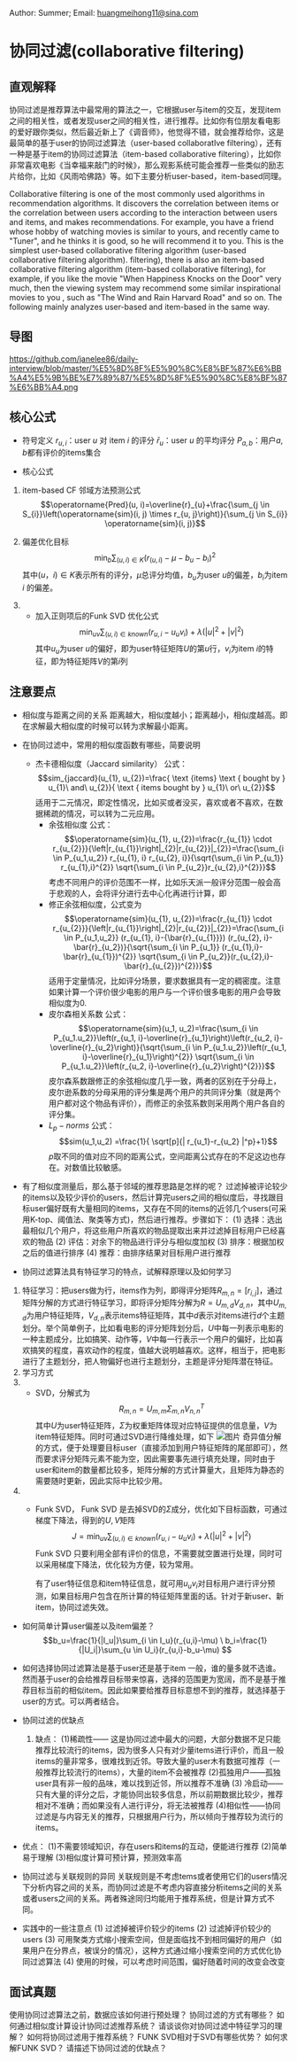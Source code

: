 Author: Summer;     Email: huangmeihong11@sina.com
# 协同过滤(collaborative filtering)
## 直观解释
协同过滤是推荐算法中最常用的算法之一，它根据user与item的交互，发现item之间的相关性，或者发现user之间的相关性，进行推荐。比如你有位朋友看电影的爱好跟你类似，然后最近新上了《调音师》，他觉得不错，就会推荐给你，这是最简单的基于user的协同过滤算法（user-based collaboratIve filtering），还有一种是基于item的协同过滤算法（item-based collaborative filtering），比如你非常喜欢电影《当幸福来敲门的时候》，那么观影系统可能会推荐一些类似的励志片给你，比如《风雨哈佛路》等。如下主要分析user-based，item-based同理。

Collaborative filtering is one of the most commonly used algorithms in recommendation algorithms. It discovers the correlation between items or the correlation between users according to the interaction between users and items, and makes recommendations. For example, you have a friend whose hobby of watching movies is similar to yours, and recently came to "Tuner", and he thinks it is good, so he will recommend it to you. This is the simplest user-based collaborative filtering algorithm (user-based collaborative filtering algorithm). filtering), there is also an item-based collaborative filtering algorithm (item-based collaborative filtering), for example, if you like the movie "When Happiness Knocks on the Door" very much, then the viewing system may recommend some similar inspirational movies to you , such as "The Wind and Rain Harvard Road" and so on. The following mainly analyzes user-based and item-based in the same way.
## 导图
https://github.com/janelee86/daily-interview/blob/master/%E5%8D%8F%E5%90%8C%E8%BF%87%E6%BB%A4%E5%9B%BE%E7%89%87/%E5%8D%8F%E5%90%8C%E8%BF%87%E6%BB%A4.png
## 核心公式
* 符号定义
$r_{u,i}$：user $u$ 对 item $i$ 的评分
$\bar{r}_{u}$：user $u$ 的平均评分
$P_{a,b}$：用户$a,b$都有评价的items集合

* 核心公式
1. item-based CF 邻域方法预测公式
$$\operatorname{Pred}(u, i)=\overline{r}_{u}+\frac{\sum_{j \in S_{i}}\left(\operatorname{sim}(i, j) \times r_{u, j}\right)}{\sum_{j \in S_{i}} \operatorname{sim}(i, j)}$$

1. 偏差优化目标
$$\min _{b} \sum_{(u, i) \in K}\left(r_{(u, i)}-\mu-b_{u}-b_{i}\right)^{2}$$
其中$(u，i) \in K$表示所有的评分，$\mu$总评分均值，$b_u$为user $u$的偏差，$b_i$为item $i$ 的偏差。

1. - 加入正则项后的Funk SVD 优化公式
$$\min _{u v} \sum_{(u, i) \in k n o w n}\left(r_{u,i}-u_{u} v_{i}\right)+\lambda\left(|u|^{2}+|v|^{2}\right)$$
其中$u_u$为user $u$的偏好，即为user特征矩阵$U$的第$u$行，$v_i$为item $i$的特征，即为特征矩阵$V$的第$i$列
## 注意要点
* 相似度与距离之间的关系
	距离越大，相似度越小；距离越小，相似度越高。即在求解最大相似度的时候可以转为求解最小距离。

* 在协同过滤中，常用的相似度函数有哪些，简要说明
  * 杰卡德相似度（Jaccard similarity）
  公式：
  $$sim_{jaccard}(u_{1}, u_{2})=\frac{ \text {items} \text { bought by } u_{1}\  and\  u_{2}}{ \text { items  bought by  } u_{1}\  or\  u_{2}}$$
  适用于二元情况，即定性情况，比如买或者没买，喜欢或者不喜欢，在数据稀疏的情况，可以转为二元应用。
    * 余弦相似度
   公式：$$\operatorname{sim}(u_{1}, u_{2})=\frac{r_{u_{1}} \cdot r_{u_{2}}}{\left|r_{u_{1}}\right|_{2}|r_{u_{2}}|_{2}}=\frac{\sum_{i \in P_{u_1,u_2}} r_{u_{1}, i} r_{u_{2}, i}}{\sqrt{\sum_{i \in P_{u_1}} r_{u_{1},i}^{2}} \sqrt{\sum_{i \in P_{u_2}}r_{u_{2},i}^{2}}}$$
   考虑不同用户的评价范围不一样，比如乐天派一般评分范围一般会高于悲观的人，会将评分进行去中心化再进行计算，即
    * 修正余弦相似度，公式变为
$$\operatorname{sim}(u_{1}, u_{2})=\frac{r_{u_{1}} \cdot r_{u_{2}}}{\left|r_{u_{1}}\right|_{2}|r_{u_{2}}|_{2}}=\frac{\sum_{i \in P_{u_1,u_2}} (r_{u_{1}, i}-{\bar{r}_{u_{1}}}) (r_{u_{2}, i}-\bar{r}_{u_2})}{\sqrt{\sum_{i \in P_{u_1}} (r_{u_{1},i}-\bar{r}_{u_{1}})^{2}} \sqrt{\sum_{i \in P_{u_2}}(r_{u_{2},i}-\bar{r}_{u_{2}})^{2}}}$$
    适用于定量情况，比如评分场景，要求数据具有一定的稠密度。注意如果计算一个评价很少电影的用户与一个评价很多电影的用户会导致相似度为0.
    * 皮尔森相关系数
   公式：
   $$\operatorname{sim}(u_1, u_2)=\frac{\sum_{i \in P_{u_1.u_2}}\left(r_{u_1, i}-\overline{r}_{u_1}\right)\left(r_{u_2, i}-\overline{r}_{u_2}\right)}{\sqrt{\sum_{i \in P_{u_1.u_2}}\left(r_{u_1, i}-\overline{r}_{u_1}\right)^{2}} \sqrt{\sum_{i \in P_{u_1.u_2}}\left(r_{u_2, i}-\overline{r}_{u_2}\right)^{2}}}$$
   皮尔森系数跟修正的余弦相似度几乎一致，两者的区别在于分母上，皮尔逊系数的分母采用的评分集是两个用户的共同评分集（就是两个用户都对这个物品有评价），而修正的余弦系数则采用两个用户各自的评分集。
    * $L_{p}-norms$
   公式：$$sim(u_1,u_2) =\frac{1}{ \sqrt[p]{| r_{u_1}-r_{u_2} |^p}+1}$$
   $p$取不同的值对应不同的距离公式，空间距离公式存在的不足这边也存在。对数值比较敏感。
* 有了相似度测量后，那么基于邻域的推荐思路是怎样的呢？
过滤掉被评论较少的items以及较少评价的users，然后计算完users之间的相似度后，寻找跟目标user偏好既有大量相同的items，又存在不同的items的近邻几个users(可采用K-top、阈值法、聚类等方式)，然后进行推荐。步骤如下：
(1) 选择：选出最相似几个用户，将这些用户所喜欢的物品提取出来并过滤掉目标用户已经喜欢的物品
(2) 评估：对余下的物品进行评分与相似度加权
(3) 排序：根据加权之后的值进行排序
(4) 推荐：由排序结果对目标用户进行推荐

* 协同过滤算法具有特征学习的特点，试解释原理以及如何学习
1. 特征学习：把users做为行，items作为列，即得评分矩阵$R_{m,n}=[r_{i,j}]$，通过矩阵分解的方式进行特征学习，即将评分矩阵分解为$R=U_{m,d}V_{d,n}$，其中$U_{m,d}$为用户特征矩阵，$V_{d,n}$表示items特征矩阵，其中$d$表示对items进行$d$个主题划分。举个简单例子，比如看电影的评分矩阵划分后，$U$中每一列表示电影的一种主题成分，比如搞笑、动作等，$V$中每一行表示一个用户的偏好，比如喜欢搞笑的程度，喜欢动作的程度，值越大说明越喜欢。这样，相当于，把电影进行了主题划分，把人物偏好也进行主题划分，主题是评分矩阵潜在特征。
2. 学习方式
3. - SVD，分解式为 $$R_{m,n}=U_{m,m}\Sigma_{m,n}V_{n,n}^T$$
	   其中$U$为user特征矩阵，$\Sigma$为权重矩阵体现对应特征提供的信息量，$V$为item特征矩阵。同时可通过SVD进行降维处理，如下
	 ![图片](https://uploader.shimo.im/f/dk4h20R8bkQUajmh!thumbnail)
 奇异值分解的方式，便于处理要目标user（直接添加到用户特征矩阵的尾部即可），然而要求评分矩阵元素不能为空，因此需要事先进行填充处理，同时由于user和item的数量都比较多，矩阵分解的方式计算量大，且矩阵为静态的需要随时更新，因此实际中比较少用。   
4. - Funk SVD， Funk SVD 是去掉SVD的$\Sigma$成分，优化如下目标函数，可通过梯度下降法，得到的$U,V$矩阵
	  $$J=\min _{u v} \sum_{(u, i) \in k n o w n}\left(r_{u,i}-u_{u} v_{i}\right)+\lambda\left(|u|^{2}+|v|^{2}\right)$$
	  Funk SVD 只要利用全部有评价的信息，不需要就空置进行处理，同时可以采用梯度下降法，优化较为方便，较为常用。
	  
	  有了user特征信息和item特征信息，就可用$u_{u} v_{i}$对目标用户进行评分预测，如果目标用户包含在所计算的特征矩阵里面的话。针对于新user、新item，协同过滤失效。

* 如何简单计算user偏差以及item偏差？
  $$b_u=\frac{1}{|I_u|}\sum_{i \in I_u}(r_{u,i}-\mu) \
  b_i=\frac{1}{|U_i|}\sum_{u \in U_i}(r_{u,i}-b_u-\mu)
  $$

* 如何选择协同过滤算法是基于user还是基于item
一般，谁的量多就不选谁。然而基于user的会给推荐目标带来惊喜，选择的范围更为宽阔，而不是基于推荐目标当前的相似item。因此如果要给推荐目标意想不到的推荐，就选择基于user的方式。可以两者结合。

  
* 协同过滤的优缺点
  1. 缺点：
   (1)稀疏性—— 这是协同过滤中最大的问题，大部分数据不足只能推荐比较流行的items，因为很多人只有对少量items进行评价，而且一般items的量非常多，很难找到近邻。导致大量的user木有数据可推荐（一般推荐比较流行的items），大量的item不会被推荐
   (2)孤独用户——孤独user具有非一般的品味，难以找到近邻，所以推荐不准确
   (3) 冷启动——只有大量的评分之后，才能协同出较多信息，所以前期数据比较少，推荐相对不准确；而如果没有人进行评分，将无法被推荐
  (4)相似性——协同过滤是与内容无关的推荐，只根据用户行为，所以倾向于推荐较为流行的items。

* 优点：
  	(1)不需要领域知识，存在users和items的互动，便能进行推荐
 	(2)简单易于理解
  	(3)相似度计算可预计算，预测效率高

* 协同过滤与关联规则的异同
关联规则是不考虑tems或者使用它们的users情况下分析内容之间的关系，而协同过滤是不考虑内容直接分析items之间的关系或者users之间的关系。两者殊途同归均能用于推荐系统，但是计算方式不同。

* 实践中的一些注意点
  (1) 过滤掉被评价较少的items
  (2) 过滤掉评价较少的users
  (3) 可用聚类方式缩小搜索空间，但是面临找不到相同偏好的用户（如果用户在分界点，被误分的情况），这种方式通过缩小搜索空间的方式优化协同过滤算法
  (4) 使用的时候，可以考虑时间范围，偏好随着时间的改变会改变

## 面试真题
使用协同过滤算法之前，数据应该如何进行预处理？
协同过滤的方式有哪些？
如何通过相似度计算设计协同过滤推荐系统？
请谈谈你对协同过滤中特征学习的理解？
如何将协同过滤用于推荐系统？
FUNK SVD相对于SVD有哪些优势？
如何求解FUNK SVD？
请描述下协同过滤的优缺点？
